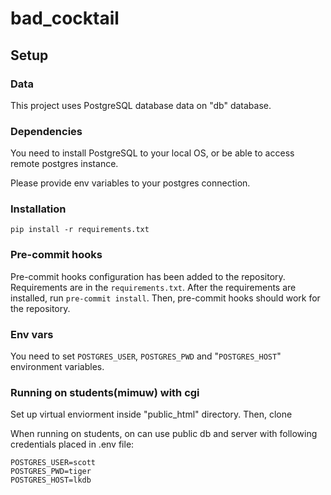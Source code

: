 # bad_cocktail

## Setup

### Data

This project uses PostgreSQL database data on "db" database.

### Dependencies

You need to install PostgreSQL to your local OS, or be able to access remote postgres instance.

Please provide env variables to your postgres connection.

### Installation

```shell
pip install -r requirements.txt
```

### Pre-commit hooks

Pre-commit hooks configuration has been added to the repository.
Requirements are in the `requirements.txt`.
After the requirements are installed, run `pre-commit install`. Then, pre-commit hooks should work for the repository.

### Env vars

You need to set `POSTGRES_USER`, `POSTGRES_PWD` and "`POSTGRES_HOST`" environment variables.

### Running on students(mimuw) with cgi

Set up virtual enviorment inside "public_html" directory.
Then, clone

When running on students, on can use public db and server with following credentials
placed in .env file:

```shell
POSTGRES_USER=scott
POSTGRES_PWD=tiger
POSTGRES_HOST=lkdb
```
